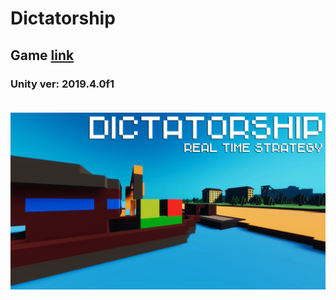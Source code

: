 # Dictatorship
<h2>Game <a href="https://gamejolt.com/games/D/582707">link</a></h2>
<h3>

<p>Unity ver: 2019.4.0f1</p>

<br>
<img src="tumbnail.jpg">
